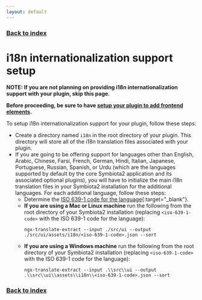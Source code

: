 ```yaml
---
layout: default
---
```


### [Back to index](./index.html)

# i18n internationalization support setup

**NOTE: If you are not planning on providing i18n internationalization support with your plugin, skip this page.**

**Before proceeding, be sure to have [setup your plugin to add frontend elements](./frontend-initial-setup.html).**

To setup i18n internationalization support for your plugin, follow these steps:
- Create a directory named `i18n` in the root directory of your plugin. This directory will store all of the i18n translation 
  files associated with your plugin.
- If you are going to be offering support for languages other than English, Arabic, Chinese, Farsi, French, German, Hindi, 
  Italian, Japanese, Portuguese, Russian, Spanish, or Urdu (which are the languages supported by default by the core Symbiota2 
  application and its associated optional plugins), you will have to initialize the main i18n translation files in your Symbiota2
  installation for the additional languages. For each additional language, follow these steps:
  - Determine the [ISO 639-1 code for the language](https://www.loc.gov/standards/iso639-2/php/code_list.php){:target="_blank"}.
  - **If you are using a Mac or Linux machine** run the following from the root directory of your Symbiota2 installation 
    (replacing `<iso-639-1-code>` with the ISO 639-1 code for the language):
    ```shell
    ngx-translate-extract --input ./src/ui --output ./src/ui/assets/i18n/<iso-639-1-code>.json --sort
    ```
  - **If you are using a Windows machine** run the following from the root directory of your Symbiota2 installation 
    (replacing `<iso-639-1-code>` with the ISO 639-1 code for the language):
    ```shell
    ngx-translate-extract --input .\\src\\ui --output .\\src\\ui\\assets\\i18n\\<iso-639-1-code>.json --sort
    ```

### [Back to index](./index.html)
